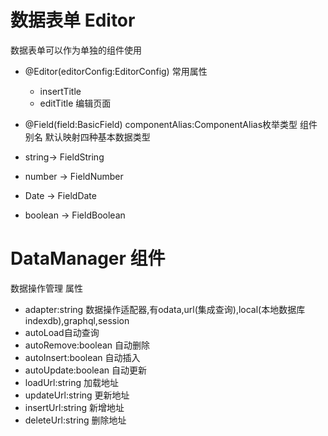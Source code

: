 # 数据表单 Editor

数据表单可以作为单独的组件使用

* @Editor(editorConfig:EditorConfig)
    常用属性
    * insertTitle 
    * editTitle 编辑页面

* @Field(field:BasicField)
 componentAlias:ComponentAlias枚举类型  组件别名
 默认映射四种基本数据类型
 * string-> FieldString
 * number -> FieldNumber
 * Date -> FieldDate
 * boolean -> FieldBoolean

# DataManager 组件
数据操作管理
属性
* adapter:string  数据操作适配器,有odata,url(集成查询),local(本地数据库indexdb),graphql,session
* autoLoad自动查询
* autoRemove:boolean 自动删除
* autoInsert:boolean 自动插入
* autoUpdate:boolean 自动更新
* loadUrl:string  加载地址
* updateUrl:string 更新地址
* insertUrl:string 新增地址
* deleteUrl:string 删除地址

